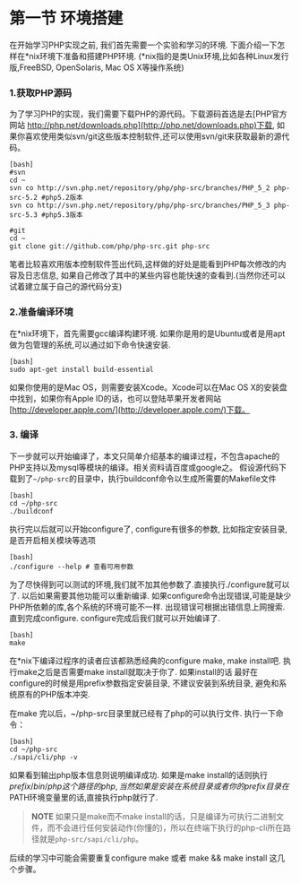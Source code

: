 # 第一节 环境搭建

在开始学习PHP实现之前, 我们首先需要一个实验和学习的环境. 下面介绍一下怎样在\*nix环境下准备和搭建PHP环境.
(\*nix指的是类Unix环境,比如各种Linux发行版,FreeBSD, OpenSolaris, Mac OS X等操作系统)

### 1.获取PHP源码
为了学习PHP的实现，我们需要下载PHP的源代码。下载源码首选是去[PHP官方网站 http://php.net/downloads.php](http://php.net/downloads.php)下载,
如果你喜欢使用类似svn/git这些版本控制软件,还可以使用svn/git来获取最新的源代码。

	[bash]
	#svn
	cd ~
	svn co http://svn.php.net/repository/php/php-src/branches/PHP_5_2 php-src-5.2 #php5.2版本 
	svn co http://svn.php.net/repository/php/php-src/branches/PHP_5_3 php-src-5.3 #php5.3版本

	#git
	cd ~
	git clone git://github.com/php/php-src.git php-src

笔者比较喜欢用版本控制软件签出代码,这样做的好处是能看到PHP每次修改的内容及日志信息, 如果自己修改了其中的某些内容也能快速的查看到.(当然你还可以试着建立属于自己的源代码分支)

### 2.准备编译环境
在*nix环境下，首先需要gcc编译构建环境. 如果你是用的是Ubuntu或者是用apt做为包管理的系统,可以通过如下命令快速安装.

	[bash]
	sudo apt-get install build-essential

如果你使用的是Mac OS，则需要安装Xcode。Xcode可以在Mac OS X的安装盘中找到，如果你有Apple ID的话，也可以登陆苹果开发者网站[http://developer.apple.com/](http://developer.apple.com/)下载。


### 3. 编译
下一步就可以开始编译了，本文只简单介绍基本的编译过程，不包含apache的PHP支持以及mysql等模块的编译。相关资料请百度或google之。
假设源代码下载到了``~/php-src``的目录中，执行buildconf命令以生成所需要的Makefile文件

	[bash]
	cd ~/php-src
	./buildconf

执行完以后就可以开始configure了, configure有很多的参数, 比如指定安装目录, 是否开启相关模块等选项
	
	[bash]
	./configure --help # 查看可用参数

为了尽快得到可以测试的环境,我们就不加其他参数了.直接执行./configure就可以了. 以后如果需要其他功能可以重新编译.
如果configure命令出现错误,可能是缺少PHP所依赖的库,各个系统的环境可能不一样. 出现错误可根据出错信息上网搜索. 直到完成configure.
configure完成后我们就可以开始编译了. 

	[bash]
	make

在*nix下编译过程序的读者应该都熟悉经典的configure make, make install吧. 执行make之后是否需要make install就取决于你了. 如果install的话
最好在configure的时候是用prefix参数指定安装目录, 不建议安装到系统目录, 避免和系统原有的PHP版本冲突.

在make 完以后，~/php-src目录里就已经有了php的可以执行文件. 执行一下命令：

	[bash]
	cd ~/php-src
	./sapi/cli/php -v

如果看到输出php版本信息则说明编译成功. 如果是make install的话则执行 $prefix/bin/php 这个路径的php, 当然如果是安装在系统目录或者你的prefix
目录在$PATH环境变量里的话,直接执行php就行了.

>**NOTE**
>如果只是make而不make install的话，只是编译为可执行二进制文件，而不会进行任何安装动作(你懂的)，所以在终端下执行的php-cli所在路径就是``php-src/sapi/cli/php``。

后续的学习中可能会需要重复configure make 或者 make && make install 这几个步骤。
